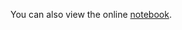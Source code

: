 You can also view the online [notebook](http://nbviewer.ipython.org/github/iit-cs429/main/blob/master/lectures/lec10/Expansion.ipynb).

